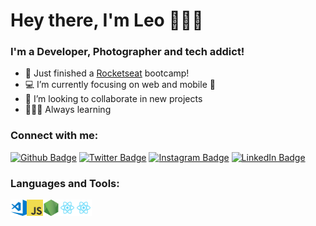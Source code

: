 # Hey there, I'm Leo 👨🏻‍💻

### I'm a Developer, Photographer and tech addict!

- 🚀 Just finished a [Rocketseat][rocket] bootcamp!
- 💻 I’m currently focusing on web and mobile 📱
- 🤝 I’m looking to collaborate in new projects
- 👨🏻‍🎓 Always learning

### Connect with me:

[![Github Badge](https://img.shields.io/badge/-leodeutsch-84329b?style=for-the-badge&labelColor=84329b&logo=github&logoColor=white&link=https://github.com/leodeutsch)](https://github.com/leodeutsch)
[![Twitter Badge](https://img.shields.io/badge/-@leonard_deutsch-1da1f2?style=for-the-badge&labelColor=1da1f2&logo=twitter&logoColor=white&link=https://twitter.com/leonard_deutsch)](https://twitter.com/leonard_deutsch)
[![Instagram Badge](https://img.shields.io/badge/-@leodeutschphotos-c13584?style=for-the-badge&labelColor=c13584&logo=instagram&logoColor=white&link=https://instagram.com/leodeutschphotos)](https://instagram.com/leodeutschphotos)
[![LinkedIn Badge](https://img.shields.io/badge/-Leonardo_Rocha-2867b2?style=for-the-badge&labelColor=2867b2&logo=linkedin&logoColor=white&link=https://linkedin.com/in/leonardo-rocha-b08328150)](https://linkedin.com/in/leonardo-rocha-b08328150)

### Languages and Tools:

<img align="left" alt="Visual Studio Code" width="26px" src="https://raw.githubusercontent.com/github/explore/80688e429a7d4ef2fca1e82350fe8e3517d3494d/topics/visual-studio-code/visual-studio-code.png" />

<img align="left" alt="Javascript" width="26px" src="https://raw.githubusercontent.com/github/explore/80688e429a7d4ef2fca1e82350fe8e3517d3494d/topics/javascript/javascript.png" />

<img align="left" alt="NodeJS" width="26px" src="https://raw.githubusercontent.com/github/explore/80688e429a7d4ef2fca1e82350fe8e3517d3494d/topics/nodejs/nodejs.png" />

<img align="left" alt="React" width="26px" src="https://raw.githubusercontent.com/github/explore/80688e429a7d4ef2fca1e82350fe8e3517d3494d/topics/react/react.png" />

<img align="left" alt="React-Native" width="26px" src="https://raw.githubusercontent.com/github/explore/80688e429a7d4ef2fca1e82350fe8e3517d3494d/topics/react-native/react-native.png" />

[rocket]: https://rocketseat.com.br
